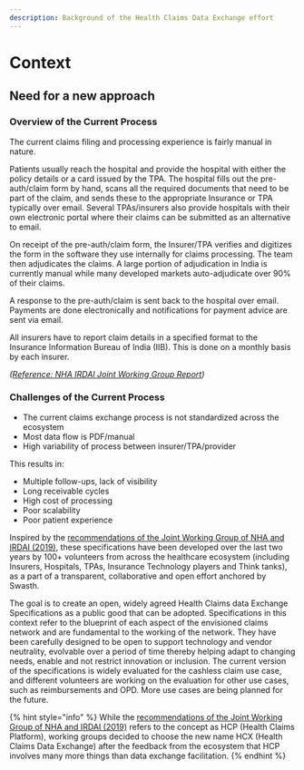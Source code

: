 ```yaml
---
description: Background of the Health Claims Data Exchange effort
---
```


# Context

## Need for a new approach

### Overview of the Current Process

The current claims filing and processing experience is fairly manual in nature.

Patients usually reach the hospital and provide the hospital with either the policy details or a card issued by the TPA. The hospital fills out the pre-auth/claim form by hand, scans all the required documents that need to be part of the claim, and sends these to the appropriate Insurance or TPA typically over email. Several TPAs/insurers also provide hospitals with their own electronic portal where their claims can be submitted as an alternative to email.

On receipt of the pre-auth/claim form, the Insurer/TPA verifies and digitizes the form in the software they use internally for claims processing. The team then adjudicates the claims. A large portion of adjudication in India is currently manual while many developed markets auto-adjudicate over 90% of their claims.

A response to the pre-auth/claim is sent back to the hospital over email. Payments are done electronically and notifications for payment advice are sent via email.

All insurers have to report claim details in a specified format to the Insurance Information Bureau of India (IIB). This is done on a monthly basis by each insurer.

_(_[_Reference: NHA IRDAI Joint Working Group Report_](https://pmjay.gov.in/sites/default/files/2019-09/Sub%20Group%20on%20Common%20IT%20Infrastructure%20Report\_11-09-19.pdf)_)_

### Challenges of the Current Process

* The current claims exchange process is not standardized across the ecosystem
* Most data flow is PDF/manual
* High variability of process between insurer/TPA/provider

This results in:

* Multiple follow-ups, lack of visibility
* Long receivable cycles
* High cost of processing
* Poor scalability
* Poor patient experience

Inspired by the [recommendations of the Joint Working Group of NHA and IRDAI (2019)](https://pmjay.gov.in/sites/default/files/2019-09/Sub%20Group%20on%20Common%20IT%20Infrastructure%20Report\_11-09-19.pdf), these specifications have been developed over the last two years by 100+ volunteers from across the healthcare ecosystem (including Insurers, Hospitals, TPAs, Insurance Technology players and Think tanks), as a part of a transparent, collaborative and open effort anchored by Swasth.

The goal is to create an open, widely agreed Health Claims data Exchange Specifications as a public good that can be adopted. Specifications in this context refer to the blueprint of each aspect of the envisioned claims network and are fundamental to the working of the network. They have been carefully designed to be open to support technology and vendor neutrality, evolvable over a period of time thereby helping adapt to changing needs, enable and not restrict innovation or inclusion. The current version of the specifications is widely evaluated for the cashless claim use case, and different volunteers are working on the evaluation for other use cases, such as reimbursements and OPD. More use cases are being planned for the future.&#x20;

{% hint style="info" %}
While the [recommendations of the Joint Working Group of NHA and IRDAI (2019)](https://pmjay.gov.in/sites/default/files/2019-09/Sub%20Group%20on%20Common%20IT%20Infrastructure%20Report\_11-09-19.pdf) refers to the concept as HCP (Health Claims Platform), working groups decided to choose the new name HCX (Health Claims Data Exchange) after the feedback from the ecosystem that HCP involves many more things than data exchange facilitation.
{% endhint %}
